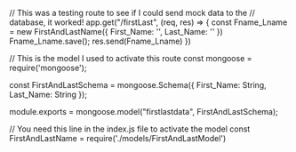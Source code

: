 // This was a testing route to see if I could send mock data to the
// database, it worked!
app.get("/firstLast", (req, res) => {
    const Fname_Lname = new FirstAndLastName({
        First_Name: '',
        Last_Name: ''
    })
    Fname_Lname.save();
    res.send(Fname_Lname)
})

// This is the model I used to activate this route
const mongoose = require('mongoose');

const FirstAndLastSchema = mongoose.Schema({
    First_Name: String,
    Last_Name: String
});

module.exports = mongoose.model("firstlastdata", FirstAndLastSchema);

// You need this line in the index.js file to activate the model
 const FirstAndLastName = require('./models/FirstAndLastModel')